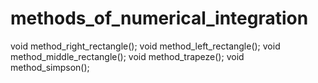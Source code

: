 # methods_of_numerical_integration
void method_right_rectangle(); void method_left_rectangle(); void method_middle_rectangle(); void method_trapeze(); void method_simpson();
